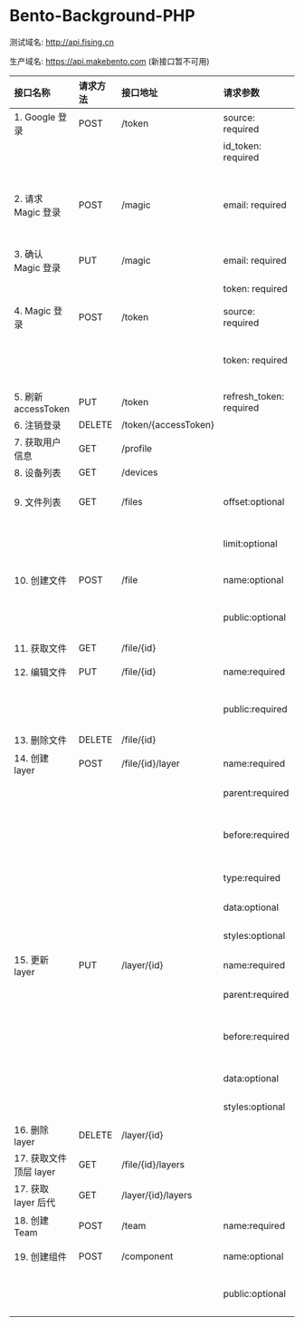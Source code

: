 # Bento-Background-PHP

测试域名: http://api.fising.cn

生产域名: https://api.makebento.com (新接口暂不可用)


| 接口名称 | 请求方法 | 接口地址 | 请求参数 | 备注 |
| :--- | :--- | :--- | :--- | --- |
| 1. Google 登录 |  POST | /token | source: required | 固定值 'google' | 
|  |  | | id_token: required | Goolg id_token |
| 2. 请求 Magic 登录 |  POST | /magic | email: required | 用户邮箱地址，用于接收 magic link | 
| 3. 确认 Magic 登录 | PUT | /magic | email: required | 用户邮箱地址 |
|  |  | | token: required | magic token |
| 4. Magic 登录 |  POST | /token | source: required | 固定值 'magic' |
|  | |  | token: required| 通过接口 2 取得的 token |
| 5. 刷新 accessToken |  PUT | /token | refresh_token: required | refresh oken |
| 6. 注销登录 |  DELETE | /token/{accessToken} |  |  |
| 7. 获取用户信息 |  GET | /profile|  |  |
| 8. 设备列表 |  GET | /devices|  |  |
| 9. 文件列表 |  GET | /files| offset:optional | 偏移位置, 默认 0 |
|  |   | | limit:optional | 最大限量, 默认 10 |
| 10. 创建文件 |  POST | /file| name:optional | 文件名称 |
| |  | | public:optional | 是否公开(是1否0) |
| 11. 获取文件 | GET | /file/{id}| |  |
| 12. 编辑文件 | PUT | /file/{id}| name:required | 文件名称 |
|  |  | | public:required | 是否公开(是1否0) |
| 13. 删除文件 | DELETE | /file/{id}|  |  |
| 14. 创建 layer | POST | /file/{id}/layer | name:required | Layer 名称 |
| |  |  | parent:required | 父 Layer id |
| |  |  | before:required | 同级下一层 Layer 的 id |
| |  |  | type:required | Layer 的类型 |
| |  |  | data:optional | JSON 字符串 |
| |  |  | styles:optional | JSON 字符串 |
| 15. 更新 layer | PUT | /layer/{id} | name:required | Layer 名称 |
| |  |  | parent:required | 父 Layer id |
| |  |  | before:required | 同级下一层 Layer 的 id |
| |  |  | data:optional | JSON 字符串 |
| |  |  | styles:optional | JSON 字符串 |
| 16. 删除 layer | DELETE | /layer/{id} |  |  |
| 17. 获取文件顶层 layer | GET | /file/{id}/layers |  |  |
| 17. 获取 layer 后代 | GET | /layer/{id}/layers |  |  |
| 18. 创建 Team | POST | /team | name:required | 团队名称 |
| 19. 创建组件 |  POST | /component| name:optional | 组件名称 |
| |  | | public:optional | 是否公开(是1否0) |